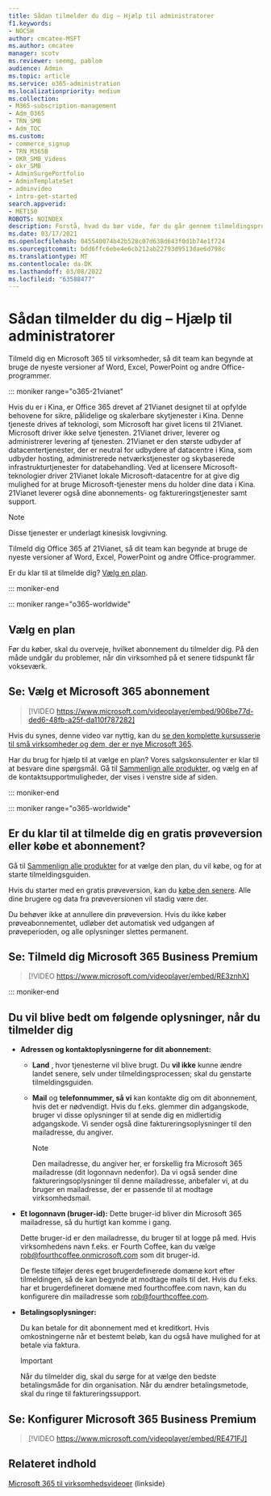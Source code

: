 ```yaml
---
title: Sådan tilmelder du dig – Hjælp til administratorer
f1.keywords:
- NOCSH
author: cmcatee-MSFT
ms.author: cmcatee
manager: scotv
ms.reviewer: seemg, pablom
audience: Admin
ms.topic: article
ms.service: o365-administration
ms.localizationpriority: medium
ms.collection:
- M365-subscription-management
- Adm_O365
- TRN_SMB
- Adm_TOC
ms.custom:
- commerce_signup
- TRN_M365B
- OKR_SMB_Videos
- okr_SMB
- AdminSurgePortfolio
- AdminTemplateSet
- adminvideo
- intro-get-started
search.appverid:
- MET150
ROBOTS: NOINDEX
description: Forstå, hvad du bør vide, før du går gennem tilmeldingsprocessen til Office 365.
ms.date: 03/17/2021
ms.openlocfilehash: 045540074b42b528c07d638d643f0d1b74e1f724
ms.sourcegitcommit: bdd6ffc6ebe4e6cb212ab22793d9513dae6d798c
ms.translationtype: MT
ms.contentlocale: da-DK
ms.lasthandoff: 03/08/2022
ms.locfileid: "63588477"
---
```

# <a name="how-to-sign-up---admin-help"></a>Sådan tilmelder du dig – Hjælp til administratorer

Tilmeld dig en Microsoft 365 til virksomheder, så dit team kan begynde at bruge de nyeste versioner af Word, Excel, PowerPoint og andre Office-programmer.

::: moniker range="o365-21vianet"

Hvis du er i Kina, er Office 365 drevet af 21Vianet designet til at opfylde behovene for sikre, pålidelige og skalerbare skytjenester i Kina. Denne tjeneste drives af teknologi, som Microsoft har givet licens til 21Vianet. Microsoft driver ikke selve tjenesten. 21Vianet driver, leverer og administrerer levering af tjenesten. 21Vianet er den største udbyder af datacentertjenester, der er neutral for udbydere af datacentre i Kina, som udbyder hosting, administrerede netværkstjenester og skybaserede infrastrukturtjenester for databehandling. Ved at licensere Microsoft-teknologier driver 21Vianet lokale Microsoft-datacentre for at give dig mulighed for at bruge Microsoft-tjenester mens du holder dine data i Kina. 21Vianet leverer også dine abonnements- og faktureringstjenester samt support.
  
> [!NOTE]
> Disse tjenester er underlagt kinesisk lovgivning.
  
Tilmeld dig Office 365 af 21Vianet, så dit team kan begynde at bruge de nyeste versioner af Word, Excel, PowerPoint og andre Office-programmer.
  
Er du klar til at tilmelde dig? [Vælg en plan](https://products.office.com/zh-cn/business/compare-office-365-for-business-plans).
  
::: moniker-end

::: moniker range="o365-worldwide"
## <a name="choose-a-plan"></a>Vælg en plan

Før du køber, skal du overveje, hvilket abonnement du tilmelder dig. På den måde undgår du problemer, når din virksomhed på et senere tidspunkt får vokseværk.

## <a name="watch-choose-a-microsoft-365-subscription"></a>Se: Vælg et Microsoft 365 abonnement

> [!VIDEO https://www.microsoft.com/videoplayer/embed/906be77d-ded6-48fb-a25f-da110f787282]

Hvis du synes, denne video var nyttig, kan du [se den komplette kursusserie til små virksomheder og dem, der er nye Microsoft 365](../../business-video/index.yml).

Har du brug for hjælp til at vælge en plan? Vores salgskonsulenter er klar til at besvare dine spørgsmål. Gå til [Sammenlign alle produkter,](https://products.office.com/compare-all-microsoft-office-products?tab=2) og vælg en af de kontaktsupportmuligheder, der vises i venstre side af siden.
  
::: moniker-end

::: moniker range="o365-worldwide"

## <a name="ready-to-sign-up-for-a-free-trial-or-buy-a-subscription"></a>Er du klar til at tilmelde dig en gratis prøveversion eller købe et abonnement?

Gå til [Sammenlign alle produkter](https://products.office.com/compare-all-microsoft-office-products?tab=2) for at vælge den plan, du vil købe, og for at starte tilmeldingsguiden. 
  
Hvis du starter med en gratis prøveversion, kan du [købe den senere](../../commerce/try-or-buy-microsoft-365.md). Alle dine brugere og data fra prøveversionen vil stadig være der.
  
Du behøver ikke at annullere din prøveversion. Hvis du ikke køber prøveabonnementet, udløber det automatisk ved udgangen af prøveperioden, og alle oplysninger slettes permanent.

## <a name="watch-sign-up-for-microsoft-365-business-premium"></a>Se: Tilmeld dig Microsoft 365 Business Premium

> [!VIDEO https://www.microsoft.com/videoplayer/embed/RE3znhX]

::: moniker-end

## <a name="youll-be-asked-for-the-following-information-when-you-sign-up"></a>Du vil blive bedt om følgende oplysninger, når du tilmelder dig

- **Adressen og kontaktoplysningerne for dit abonnement:**

  - **Land** , hvor tjenesterne vil blive brugt. Du **vil ikke** kunne ændre landet senere, selv under tilmeldingsprocessen; skal du genstarte tilmeldingsguiden.

  - **Mail** og **telefonnummer, så vi** kan kontakte dig om dit abonnement, hvis det er nødvendigt. Hvis du f.eks. glemmer din adgangskode, bruger vi disse oplysninger til at sende dig en midlertidig adgangskode. Vi sender også dine faktureringsoplysninger til den mailadresse, du angiver.

    > [!NOTE]
    > Den mailadresse, du angiver her, er forskellig fra Microsoft 365 mailadresse (dit logonnavn nedenfor). Da vi også sender dine faktureringsoplysninger til denne mailadresse, anbefaler vi, at du bruger en mailadresse, der er passende til at modtage virksomhedsmail.
  
- **Et logonnavn (bruger-id):** Dette bruger-id bliver din Microsoft 365 mailadresse, så du hurtigt kan komme i gang.

    Dette bruger-id er den mailadresse, du bruger til at logge på med. Hvis virksomhedens navn f.eks. er Fourth Coffee, kan du vælge rob@fourthcoffee.onmicrosoft.com som dit bruger-id.

    De fleste tilføjer deres eget brugerdefinerede domæne kort efter tilmeldingen, så de kan begynde at modtage mails til det. Hvis du f.eks. har et brugerdefineret domæne med fourthcoffee.com navn, kan du konfigurere din mailadresse som rob@fourthcoffee.com.

- **Betalingsoplysninger:**

    Du kan betale for dit abonnement med et kreditkort. Hvis omkostningerne når et bestemt beløb, kan du også have mulighed for at betale via faktura.

    > [!IMPORTANT]
    >  Når du tilmelder dig, skal du sørge for at vælge den bedste betalingsmåde for din organisation. Når du ændrer betalingsmetode, skal du ringe til faktureringssupport.

## <a name="watch-set-up-microsoft-365-business-premium"></a>Se: Konfigurer Microsoft 365 Business Premium

> [!VIDEO https://www.microsoft.com/videoplayer/embed/RE471FJ]

## <a name="related-content"></a>Relateret indhold

[Microsoft 365 til virksomhedsvideoer](../../business-video/index.yml) (linkside)
